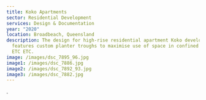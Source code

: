 ```yaml
---
title: Koko Apartments
sector: Residential Development
services: Design & Documentation
year: "2020"
location: Broadbeach, Queensland
description: The design for high-rise residential apartment Koko development
  features custom planter troughs to maximise use of space in confined areas.
  ETC ETC.
image: /images/dsc_7895_96.jpg
image1: /images/dsc_7886.jpg
image2: /images/dsc_7892_93.jpg
image3: /images/dsc_7882.jpg
---
```

.